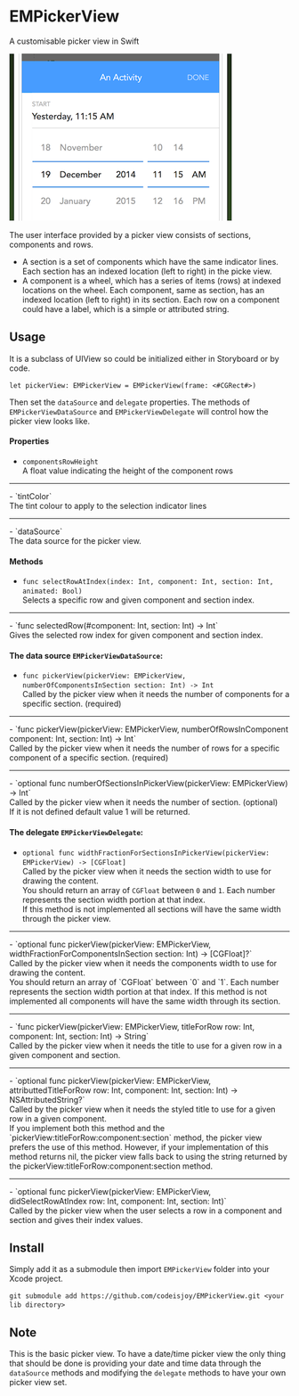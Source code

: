 # EMPickerView
A customisable picker view in Swift

![EMPickerView Screenshot](https://github.com/codeisjoy/EMPickerView/blob/master/EMPickerView_Date_Time.png)

The user interface provided by a picker view consists of sections, components and rows.
* A section is a set of components which have the same indicator lines.
Each section has an indexed location (left to right) in the picke view.
* A component is a wheel, which has a series of items (rows) at indexed locations on the wheel.
Each component, same as section, has an indexed location (left to right) in its section.
Each row on a component could have a label, which is a simple or attributed string.

## Usage
It is a subclass of UIView so could be initialized either in Storyboard or by code.

    let pickerView: EMPickerView = EMPickerView(frame: <#CGRect#>)

Then set the `dataSource` and `delegate` properties.
The methods of `EMPickerViewDataSource` and `EMPickerViewDelegate` will control how the picker view looks like.

#### Properties

- `componentsRowHeight`<br/>
A float value indicating the height of the component rows
<hr/>
- `tintColor`<br/>
The tint colour to apply to the selection indicator lines
<hr/>
- `dataSource`<br/>
The data source for the picker view.

#### Methods

- `func selectRowAtIndex(index: Int, component: Int, section: Int, animated: Bool)`<br/>
Selects a specific row and given component and section index.
<hr/>
- `func selectedRow(#component: Int, section: Int) -> Int`<br/>
Gives the selected row index for given component and section index.

#### The data source `EMPickerViewDataSource`:

- `func pickerView(pickerView: EMPickerView, numberOfComponentsInSection section: Int) -> Int`<br/>
Called by the picker view when it needs the number of components for a specific section. (required)
<hr/>
- `func pickerView(pickerView: EMPickerView, numberOfRowsInComponent component: Int, section: Int) -> Int`<br/>
Called by the picker view when it needs the number of rows for a specific component of a specific section. (required)
<hr/>
- `optional func numberOfSectionsInPickerView(pickerView: EMPickerView) -> Int`<br/>
Called by the picker view when it needs the number of section. (optional)<br/>
If it is not defined default value 1 will be returned.

#### The delegate `EMPickerViewDelegate`:

- `optional func widthFractionForSectionsInPickerView(pickerView: EMPickerView) -> [CGFloat]`<br/>
Called by the picker view when it needs the section width to use for drawing the content.<br/>
You should return an array of `CGFloat` between `0` and `1`. Each number represents the section width portion at that index.<br/>
If this method is not implemented all sections will have the same width through the picker view.
<hr/>
- `optional func pickerView(pickerView: EMPickerView, widthFractionForComponentsInSection section: Int) -> [CGFloat]?`<br/>
Called by the picker view when it needs the components width to use for drawing the content.<br/>
You should return an array of `CGFloat` between `0` and `1`. Each number represents the section width portion at that index.
If this method is not implemented all components will have the same width through its section.
<hr/>
- `func pickerView(pickerView: EMPickerView, titleForRow row: Int, component: Int, section: Int) -> String`<br/>
Called by the picker view when it needs the title to use for a given row in a given component and section.
<hr/>
- `optional func pickerView(pickerView: EMPickerView, attributtedTitleForRow row: Int, component: Int, section: Int) -> NSAttributedString?`<br/>
Called by the picker view when it needs the styled title to use for a given row in a given component.<br/>
If you implement both this method and the `pickerView:titleForRow:component:section` method, the picker view prefers the use of this method.
However, if your implementation of this method returns nil, the picker view falls back to using the string returned by the pickerView:titleForRow:component:section method.
<hr/>
- `optional func pickerView(pickerView: EMPickerView, didSelectRowAtIndex row: Int, component: Int, section: Int)`<br/>
Called by the picker view when the user selects a row in a component and section and gives their index values.

## Install
Simply add it as a submodule then import `EMPickerView` folder into your Xcode project.

	git submodule add https://github.com/codeisjoy/EMPickerView.git <your lib directory>

## Note
This is the basic picker view. To have a date/time picker view the only thing that should be done is providing your date and time data through the `dataSource` methods and modifying the `delegate` methods to have your own picker view set.
